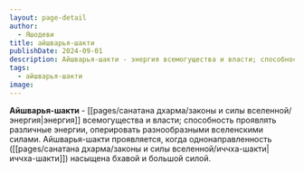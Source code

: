 ```yaml
---
layout: page-detail
author:
  - Яшодеви
title: айшварья-шакти
publishDate: 2024-09-01
description: Айшварья-шакти - энергия всемогущества и власти; способность проявлять различные энергии, оперировать разнообразными вселенскими силами. Айшварья-шакти проявляется, когда однонаправленность (иччха-шакти) насыщена бхавой и большой силой.
tags:
  - айшварья-шакти
image:
---
```

**Айшварья-шакти** - [[pages/санатана дхарма/законы и силы вселенной/энергия|энергия]] всемогущества и власти; способность проявлять различные энергии, оперировать разнообразными вселенскими силами. Айшварья-шакти проявляется, когда однонаправленность ([[pages/санатана дхарма/законы и силы вселенной/иччха-шакти|иччха-шакти]]) насыщена бхавой и большой силой.

